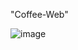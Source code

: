 "Coffee-Web" 

![image](https://github.com/user-attachments/assets/884a7633-0182-4c57-bf85-1ebe1eb53b22)
